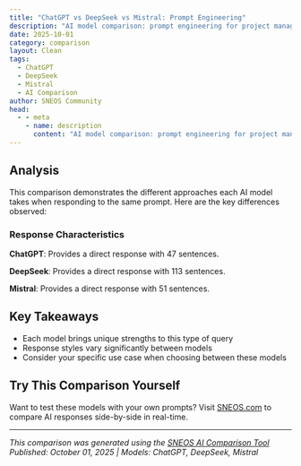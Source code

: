 ```yaml
---
title: "ChatGPT vs DeepSeek vs Mistral: Prompt Engineering"
description: "AI model comparison: prompt engineering for project managers..."
date: 2025-10-01
category: comparison
layout: Clean
tags:
  - ChatGPT
  - DeepSeek
  - Mistral
  - AI Comparison
author: SNEOS Community
head:
  - - meta
    - name: description
      content: "AI model comparison: prompt engineering for project managers..."
---
```


<ChatComparison
  title="ChatGPT vs DeepSeek vs Mistral: Prompt Engineering"
  prompt="prompt engineering for project managers"
  :responses='{
    "ChatGPT": "Certainly! Here\u2019s a guide on **prompt engineering for project managers**, including example prompts and tips to help project managers interact effectively with AI tools like ChatGPT to improve planning, communication, and decision-making.\n\n---\n\n## What is Prompt Engineering?\n\nPrompt engineering is the practice of crafting specific inputs (prompts) to guide AI models in producing useful, accurate, and relevant outputs. For project managers, well-designed prompts can help generate project plans, meeting agendas, risk assessments, status reports, and more.\n\n---\n\n## Why is Prompt Engineering Useful for Project Managers?\n\n- **Save time** by automating repetitive tasks.\n- **Enhance clarity** in communication.\n- **Improve planning** with better structured outputs.\n- **Identify risks** and mitigation strategies.\n- **Generate creative solutions** for challenges.\n\n---\n\n## Tips for Effective Prompt Engineering for Project Managers\n\n1. **Be Specific:** Provide clear context and state exactly what you need.\n2. **Define the Format:** Specify if you want bullet points, tables, steps, or summaries.\n3. **Set Constraints:** Mention timelines, budget limits, tools, or methodologies.\n4. **Request Examples:** Ask for templates or samples.\n5. **Iterate:** Refine prompts based on output quality.\n\n---\n\n## Example Prompts for Project Managers\n\n### 1. Project Planning\n\n- *\u201CCreate a detailed project plan outline for launching a new mobile app in 6 months using Agile methodology. Include key phases, deliverables, and major milestones.\u201D*\n\n### 2. Risk Management\n\n- *\u201CList the top 5 potential risks in a construction project and suggest mitigation strategies for each.\u201D*\n\n### 3. Status Reporting\n\n- *\u201CGenerate a weekly status report template for a software development project, including sections for progress, blockers, next steps, and team updates.\u201D*\n\n### 4. Meeting Agendas\n\n- *\u201CDraft an agenda for a project kickoff meeting involving stakeholders, developers, and marketing teams. Include time allocations for each item.\u201D*\n\n### 5. Resource Allocation\n\n- *\u201CSuggest an optimal resource allocation plan for a team of 10 working on a 3-month product development project with tasks in design, development, and testing.\u201D*\n\n### 6. Budget Planning\n\n- *\u201CCreate a budget breakdown for an event planning project with categories for venue, catering, marketing, and contingency.\u201D*\n\n### 7. Communication Plans\n\n- *\u201COutline a communication plan for a remote project team using tools like Slack, Zoom, and email. Include frequency and type of updates.\u201D*\n\n---\n\n## Sample Prompt and Response\n\n**Prompt:**  \n\u201CHelp me write a risk assessment for a new software project aimed at healthcare providers. Identify 3 risks and mitigation strategies.\u201D\n\n**Sample AI Response:**  \n1. **Data Security Risks**  \n   - *Mitigation:* Implement end-to-end encryption, regular security audits, and compliance with HIPAA regulations.\n\n2. **Regulatory Compliance Delays**  \n   - *Mitigation:* Engage compliance experts early, maintain documentation, and allocate extra time in the schedule for approvals.\n\n3. **User Adoption Challenges**  \n   - *Mitigation:* Conduct training sessions, gather user feedback, and provide ongoing support.\n\n---\n\nIf you want, I can help you create customized prompts or even assist you with specific project management tasks!",
    "DeepSeek": "Of course. This is an excellent and increasingly crucial topic. Prompt Engineering is not just for developers and data scientists; it\u0027s a fundamental skill for the modern project manager to leverage AI tools effectively.\n\nHere is a comprehensive guide to Prompt Engineering for Project Managers, broken down into **why it matters**, **core principles**, and **practical examples**.\n\n---\n\n### Why Should Project Managers Care About Prompt Engineering?\n\nProject Managers are communicators, planners, and synthesizers of information. AI can be a powerful co-pilot, but only if you can guide it correctly. Good prompt engineering allows you to:\n\n*   **Increase Efficiency:** Automate routine documentation, email drafting, and status reporting.\n*   **Enhance Decision-Making:** Get structured analysis of risks, options, and stakeholder perspectives.\n*   **Improve Planning:** Generate project plans, breakdown structures, and dependency maps faster.\n*   **Boost Creativity:** Brainstorm solutions, mitigate risks, and develop communication strategies.\n*   **Manage Complexity:** Summarize long documents (like contracts or technical specs) and extract key action items.\n\nIn short, it makes you a more effective and strategic leader by offloading administrative and analytical tasks to AI.\n\n---\n\n### The Core Principles of Prompt Engineering for PMs\n\nThink of prompting like briefing a very smart, but very literal, junior assistant. You must be clear, specific, and provide context.\n\n#### 1. **Be Specific and Provide Context**\nThe AI doesn\u0027t know your project. You have to tell it.\n\n*   **Bad Prompt:** \u0060Create a project plan.\u0060\n*   **Good Prompt:** \u0060Act as an experienced IT project manager. Create a high-level project plan for a 6-month project to develop a new mobile banking app for a regional bank. The key phases are Discovery, UI/UX Design, Development, Security Testing, and Launch. Assume an Agile methodology with 2-week sprints.\u0060\n\n#### 2. **Assign a Persona**\nThis sets the tone and expertise for the response.\n\n*   **Example:** \u0060You are a senior project manager with 15 years of experience in construction. Explain the critical path method to a new apprentice as if they were hearing about it for the first time.\u0060\n\n#### 3. **Define the Output Format**\nTell the AI exactly how you want the information structured.\n\n*   **Example:** \u0060List the top 5 risks for the mobile banking app project. Present them in a table with columns for: Risk Description, Probability (High/Medium/Low), Impact (High/Medium/Low), and Mitigation Strategy.\u0060\n\n#### 4. **Use Step-by-Step Instructions**\nBreak down complex tasks to get better, more accurate results.\n\n*   **Example:** \u0060Step 1: Identify the key stakeholders for a software migration project. Step 2: For each stakeholder, list their primary concerns. Step 3: Draft a brief, personalized communication for each one, announcing the project kick-off.\u0060\n\n#### 5. **Provide Examples (Few-Shot Prompting)**\nShow the AI the format or style you want by giving it an example.\n\n*   **Example:** \u0060I need to write user stories. Here is an example: \u0022As a logged-in user, I want to reset my password so that I can regain access to my account if I forget it.\u0022 Now, write three similar user stories for a feature where a user can view their transaction history.\u0060\n\n#### 6. **Iterate and Refine**\nYour first prompt might not be perfect. Treat it like a conversation.\n\n*   **Initial Prompt:** \u0060Give me a communication plan.\u0060\n*   **Refined Prompt:** \u0060That\u0027s a good start. Now, make the communication plan more detailed, focusing specifically on the \u0022Development\u0022 phase and add a column for the communication channel (e.g., Email, Slack, Jira).\u0060\n\n---\n\n### Practical Prompt Templates for Project Managers\n\nHere are templates you can adapt for your daily work.\n\n#### 1. **Project Charter \u0026 Scope Definition**\n\u003E **Prompt:** \u0022Act as a project management expert. Draft a project charter for [Project Name]. The goal is to [State Project Goal]. Key objectives are [List 2-3 objectives]. The main stakeholders are [List Key Stakeholders]. The budget is approximately [Budget] and the deadline is [Deadline]. Include sections for: Project Purpose, Objectives, Success Criteria, High-Level Scope, Key Deliverables, Milestones, and Known Risks.\u0022\n\n#### 2. **Risk Identification \u0026 Analysis**\n\u003E **Prompt:** \u0022You are a risk management specialist. For a project involving [Project Type, e.g., implementing a new CRM system], brainstorm a list of 10 potential project risks. Categorize them as Technical, Operational, Financial, or Scheduling risks. For the top 3 highest-impact risks, provide a detailed mitigation and contingency plan in a table.\u0022\n\n#### 3. **Stakeholder Communication**\n\u003E **Prompt:** \u0022I need to communicate a [Type of News, e.g., 2-week project delay] to a stakeholder group of [Stakeholder Group, e.g., non-technical clients]. Draft a clear, concise, and empathetic email that explains the situation, the reason for the delay, the new timeline, and the next steps. Maintain a professional and reassuring tone.\u0022\n\n#### 4. **Meeting Agendas \u0026 Summaries**\n\u003E **Prompt (for generating an agenda):** \u0022Create a detailed agenda for a [Type of Meeting, e.g., Sprint Retrospective] meeting. The main topics to cover are [List 2-3 topics]. Allocate time for each topic and include a section for action items.\u0022\n\u003E **Prompt (for summarizing notes):** \u0022Below are my raw notes from a project status meeting. Please summarize them into clear, bullet-point minutes. Extract key decisions and list action items with owners and due dates.\n\u003E\n\u003E **[Paste your raw notes here]**\u0022\n\n#### 5. **Requirements \u0026 User Stories**\n\u003E **Prompt:** \u0022Based on the following feature description, generate 5-7 detailed user stories in the standard \u0022As a [type of user], I want to [action], so that [benefit]\u0022 format. Ensure they include clear acceptance criteria.\n\u003E\n\u003E **Feature:** [Describe the feature, e.g., \u0027A searchable knowledge base for customer support agents\u0027]\u0022\n\n#### 6. **Problem-Solving \u0026 Brainstorming**\n\u003E **Prompt:** \u0022Our team is facing [Describe the Problem, e.g., \u0027low velocity and missed sprint commitments\u0027]. Brainstorm 5 potential root causes and for each cause, suggest 2-3 actionable solutions we could implement in the next sprint.\u0022\n\n#### 7. **Creating Training Materials**\n\u003E **Prompt:** \u0022Explain the concept of [Complex Concept, e.g., \u0027Waterfall vs. Agile methodology\u0027] to a group of new interns who have no prior project management knowledge. Use simple analogies and provide a comparison table.\u0022\n\n---\n\n### Pro-Tips and Best Practices\n\n1.  **Keep a \u0022Prompt Library\u0022:** Save your most effective prompts in a document or note-taking app. Reuse and refine them.\n2.  **Prime the AI for Long Sessions:** Start a new chat session for a new project or topic. You can \u0022prime\u0022 the AI at the beginning: \u0022You are my expert project management assistant for a project called \u0027Phoenix\u0027. I will be asking you questions about planning, risks, and communications for this project. Ask me for any context you need.\u0022\n3.  **Be Wary of Confidential Information:** **Never** paste sensitive, proprietary, or personally identifiable information (PII) into a public AI tool. Use generic terms or placeholders.\n4.  **Fact-Check Everything:** AI can \u0022hallucinate\u0022 and generate plausible but incorrect information, especially about facts, figures, and names. Always verify critical output.\n\nBy mastering prompt engineering, you transform AI from a novelty into a strategic partner, freeing up your time to focus on true leadership: guiding your team, managing stakeholders, and ensuring project success.",
    "Mistral": "Prompt engineering is a crucial skill for project managers, especially when working with AI tools like language models. Effective prompt engineering can help you get more accurate and relevant responses, saving time and improving decision-making. Here are some strategies and examples tailored for project managers:\n\n### 1. **Clear and Specific Instructions**\nBe precise about what you need. Vague prompts can lead to irrelevant or incomplete responses.\n\n**Example:**\n- **Vague Prompt:** \u0022Tell me about project management.\u0022\n- **Specific Prompt:** \u0022Provide a detailed overview of the Agile project management methodology, including its key principles and benefits.\u0022\n\n### 2. **Structured Requests**\nBreak down your request into structured components to ensure all necessary information is covered.\n\n**Example:**\n- **Unstructured Prompt:** \u0022What are the steps to create a project plan?\u0022\n- **Structured Prompt:** \u0022List the steps to create a project plan, including defining objectives, identifying stakeholders, creating a timeline, and allocating resources.\u0022\n\n### 3. **Contextual Information**\nProvide context to help the AI understand the specifics of your project or situation.\n\n**Example:**\n- **Without Context:** \u0022How do I manage a project?\u0022\n- **With Context:** \u0022How do I manage a software development project with a team of 10 developers and a deadline of 6 months?\u0022\n\n### 4. **Use of Examples**\nInclude examples to guide the AI in the direction you want.\n\n**Example:**\n- **Without Examples:** \u0022What are some common risks in project management?\u0022\n- **With Examples:** \u0022What are some common risks in project management, such as scope creep, budget overruns, and resource shortages?\u0022\n\n### 5. **Iterative Refinement**\nStart with a broad prompt and refine it based on the initial responses to get more detailed information.\n\n**Example:**\n- **Initial Prompt:** \u0022What are the key components of a project charter?\u0022\n- **Refined Prompt:** \u0022Provide a detailed explanation of each component of a project charter, including the project purpose, objectives, scope, and stakeholders.\u0022\n\n### 6. **Hypothetical Scenarios**\nUse hypothetical scenarios to explore potential outcomes and strategies.\n\n**Example:**\n- **Hypothetical Scenario:** \u0022If a key team member leaves the project halfway through, what steps should be taken to mitigate the impact?\u0022\n\n### 7. **Comparative Analysis**\nAsk for comparisons to understand the pros and cons of different approaches.\n\n**Example:**\n- **Comparative Prompt:** \u0022Compare and contrast the Waterfall and Agile project management methodologies, highlighting their strengths and weaknesses.\u0022\n\n### 8. **Actionable Insights**\nRequest actionable insights and recommendations rather than just information.\n\n**Example:**\n- **Information Prompt:** \u0022What are the benefits of using a Gantt chart?\u0022\n- **Actionable Prompt:** \u0022Provide recommendations on how to effectively use a Gantt chart to manage project timelines and dependencies.\u0022\n\n### 9. **Feedback Loop**\nIncorporate feedback from the AI\u0027s responses to refine your prompts and improve the quality of the information you receive.\n\n**Example:**\n- **Initial Feedback:** \u0022The information on risk management is too general. Can you provide more specific strategies for mitigating financial risks?\u0022\n\n### 10. **Use of Templates**\nCreate templates for common queries to standardize the way you ask for information.\n\n**Example:**\n- **Template:** \u0022Provide a step-by-step guide for [specific task], including [key components] and [relevant examples].\u0022\n\n### Practical Examples:\n\n1. **Risk Management:**\n   - **Prompt:** \u0022List the top 5 risks in software development projects and provide strategies to mitigate each one.\u0022\n\n2. **Resource Allocation:**\n   - **Prompt:** \u0022How can I effectively allocate resources in a project with limited budget and tight deadlines? Provide examples of successful strategies.\u0022\n\n3. **Stakeholder Communication:**\n   - **Prompt:** \u0022What are the best practices for communicating with stakeholders throughout the project lifecycle? Include examples of effective communication tools and techniques.\u0022\n\n4. **Project Scheduling:**\n   - **Prompt:** \u0022Create a sample project schedule for a 6-month software development project, including key milestones, deliverables, and dependencies.\u0022\n\nBy applying these strategies, project managers can leverage AI tools more effectively, ensuring they get the information they need to make informed decisions and manage projects successfully."
  }'
  published-date="15:21"
/>

## Analysis

This comparison demonstrates the different approaches each AI model takes when responding to the same prompt. Here are the key differences observed:

### Response Characteristics

**ChatGPT**: Provides a direct response with 47 sentences. 

**DeepSeek**: Provides a direct response with 113 sentences. 

**Mistral**: Provides a direct response with 51 sentences. 

## Key Takeaways

- Each model brings unique strengths to this type of query
- Response styles vary significantly between models
- Consider your specific use case when choosing between these models

## Try This Comparison Yourself

Want to test these models with your own prompts? Visit [SNEOS.com](https://sneos.com) to compare AI responses side-by-side in real-time.

---

*This comparison was generated using the [SNEOS AI Comparison Tool](https://sneos.com)*
*Published: October 01, 2025 | Models: ChatGPT, DeepSeek, Mistral*
